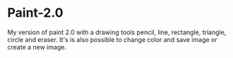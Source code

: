 # Paint-2.0
My version of paint 2.0 with a drawing tools pencil, line, rectangle, triangle, circle and eraser. It's is also possible to change color and save image or create a new image.
